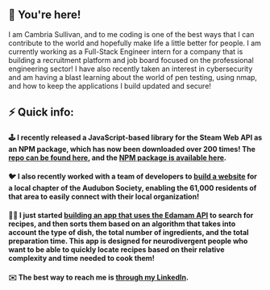 ## 🙌 You're here! 

I am Cambria Sullivan, and to me coding is one of the best ways that I can contribute to the world and hopefully make life a little better for people. I am currently working as a Full-Stack Engineer intern for a company that is building a recruitment platform and job board focused on the professional engineering sector! I have also recently taken an interest in cybersecurity and am having a blast learning about the world of pen testing, using nmap, and how to keep the applications I build updated and secure!

## ⚡ Quick info:

#### 🕹️ I recently released a JavaScript-based library for the Steam Web API as an NPM package, which has now been downloaded over 200 times! The [repo can be found here](https://github.com/cambsull/SteamWebAPILibrary), and the [NPM package is available here](https://www.npmjs.com/package/swalib).

#### 🐦 I also recently worked with a team of developers to [build a website](https://lewistoncbc.netlify.app) for a local chapter of the Audubon Society, enabling the 61,000 residents of that area to easily connect with their local organization!

#### 👩‍🍳 I just started [building an app that uses the Edamam API](https://github.com/cambsull/adhdRecipeFinder) to search for recipes, and then sorts them based on an algorithm that takes into account the type of dish, the total number of ingredients, and the total preparation time. This app is designed for neurodivergent people who want to be able to quickly locate recipes based on their relative complexity and time needed to cook them!

#### ✉️ The best way to reach me is [through my LinkedIn](https://www.linkedin.com/in/cambria-sullivan-ab3647a6/).
